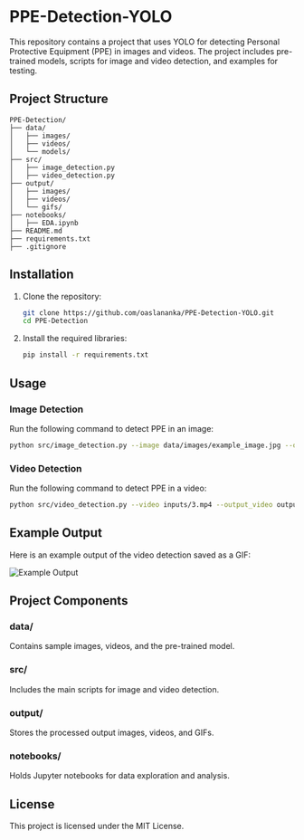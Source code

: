 
# PPE-Detection-YOLO

This repository contains a project that uses YOLO for detecting Personal Protective Equipment (PPE) in images and videos. The project includes pre-trained models, scripts for image and video detection, and examples for testing.

## Project Structure

```
PPE-Detection/
├── data/
│   ├── images/
│   ├── videos/
│   └── models/
├── src/
│   ├── image_detection.py
│   ├── video_detection.py
├── output/
│   ├── images/
│   ├── videos/
│   └── gifs/
├── notebooks/
│   ├── EDA.ipynb
├── README.md
├── requirements.txt
├── .gitignore
```

## Installation

1. Clone the repository:
   ```bash
   git clone https://github.com/oaslananka/PPE-Detection-YOLO.git
   cd PPE-Detection
   ```

2. Install the required libraries:
   ```bash
   pip install -r requirements.txt
   ```

## Usage

### Image Detection

Run the following command to detect PPE in an image:
```bash
python src/image_detection.py --image data/images/example_image.jpg --output output/output_image.jpg
```

### Video Detection

Run the following command to detect PPE in a video:
```bash
python src/video_detection.py --video inputs/3.mp4 --output_video output/output_video.mp4 --output_gif output/output_video.gif
```

## Example Output

Here is an example output of the video detection saved as a GIF:

![Example Output](output/gifs/output_video.gif)

## Project Components

### data/
Contains sample images, videos, and the pre-trained model.

### src/
Includes the main scripts for image and video detection.

### output/
Stores the processed output images, videos, and GIFs.

### notebooks/
Holds Jupyter notebooks for data exploration and analysis.

## License

This project is licensed under the MIT License.
